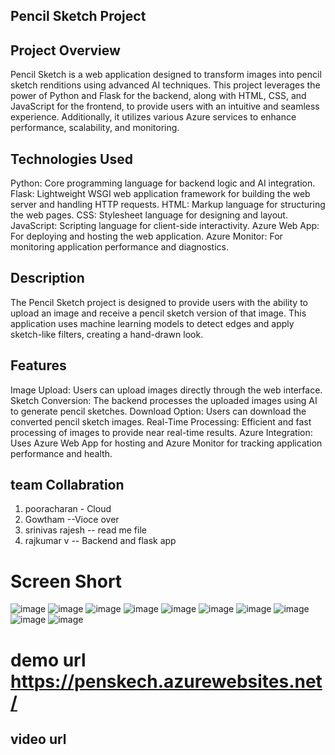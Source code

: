 ## Pencil Sketch Project

## Project Overview
Pencil Sketch is a web application designed to transform images into pencil sketch renditions using advanced AI techniques. This project leverages the power of Python and Flask for the backend, along with HTML, CSS, and JavaScript for the frontend, to provide users with an intuitive and seamless experience. Additionally, it utilizes various Azure services to enhance performance, scalability, and monitoring.


## Technologies Used
Python: Core programming language for backend logic and AI integration.
Flask: Lightweight WSGI web application framework for building the web server and handling HTTP requests.
HTML: Markup language for structuring the web pages.
CSS: Stylesheet language for designing and layout.
JavaScript: Scripting language for client-side interactivity.
Azure Web App: For deploying and hosting the web application.
Azure Monitor: For monitoring application performance and diagnostics.


## Description
The Pencil Sketch project is designed to provide users with the ability to upload an image and receive a pencil sketch version of that image. This application uses machine learning models to detect edges and apply sketch-like filters, creating a hand-drawn look.

## Features
Image Upload: Users can upload images directly through the web interface.
Sketch Conversion: The backend processes the uploaded images using AI to generate pencil sketches.
Download Option: Users can download the converted pencil sketch images.
Real-Time Processing: Efficient and fast processing of images to provide near real-time results.
Azure Integration: Uses Azure Web App for hosting and Azure Monitor for tracking application performance and health.


## team Collabration

1. pooracharan - Cloud 
2. Gowtham --Vioce over
3. srinivas rajesh  -- read me file
4. rajkumar v  -- Backend and flask app

# Screen Short
![image](https://github.com/FilmMakerSrini/pencilsketch/assets/135335227/78784466-4abb-4251-94e9-876234d38c3c)
![image](https://github.com/FilmMakerSrini/pencilsketch/assets/135335227/581ec8f7-a78f-4a2d-84b1-68e783ab7bd9)
![image](https://github.com/FilmMakerSrini/pencilsketch/assets/135335227/69e47e04-d667-4a16-a8b7-d5c5ab8a69ad)
![image](https://github.com/FilmMakerSrini/pencilsketch/assets/135335227/9b530b28-655a-4fc9-93a0-e6b714c4cd8b)
![image](https://github.com/FilmMakerSrini/pencilsketch/assets/135335227/6e6bf12a-0887-4e3c-9a96-af4bbda73b9b)
![image](https://github.com/FilmMakerSrini/pencilsketch/assets/135335227/1f9ae40a-a076-42ce-8b5e-e596b3842fde)
![image](https://github.com/FilmMakerSrini/pencilsketch/assets/135335227/c2293837-a6fb-4431-bd23-f11ce989ee25)
![image](https://github.com/FilmMakerSrini/pencilsketch/assets/135335227/606f9855-03f1-4fd6-b9d0-8306a3d09c4c)
![image](https://github.com/FilmMakerSrini/pencilsketch/assets/135335227/8d9993e2-f141-4bdf-81dd-99be18fb814d)
![image](https://github.com/FilmMakerSrini/pencilsketch/assets/135335227/22149e93-3d95-44a3-89b2-88b7652a5394)


# demo url https://penskech.azurewebsites.net/

## video url
